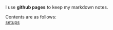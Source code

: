 I use **github pages** to keep my markdown notes.

Contents are as follows:  
[setups](_posts/2021-12-26-setups.md)
